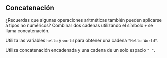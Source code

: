 ## Concatenación

¿Recuerdas que algunas operaciones aritméticas también pueden aplicarse a tipos no numéricos?
Combinar dos cadenas utilizando el símbolo `+` se llama concatenación.

Utiliza las variables `hello` y `world` para obtener una cadena `"Hello World"`.

<div class='hint'>Utiliza concatenación encadenada y una cadena de un solo espacio <code>" "</code>.</div>
